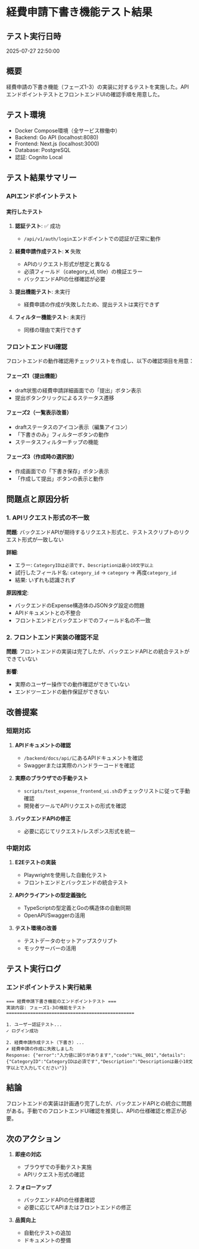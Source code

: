 # 経費申請下書き機能テスト結果

## テスト実行日時
2025-07-27 22:50:00

## 概要
経費申請の下書き機能（フェーズ1-3）の実装に対するテストを実施した。APIエンドポイントテストとフロントエンドUIの確認手順を用意した。

## テスト環境
- Docker Compose環境（全サービス稼働中）
- Backend: Go API (localhost:8080)
- Frontend: Next.js (localhost:3000)
- Database: PostgreSQL
- 認証: Cognito Local

## テスト結果サマリー

### APIエンドポイントテスト

#### 実行したテスト
1. **認証テスト**: ✅ 成功
   - `/api/v1/auth/login`エンドポイントでの認証が正常に動作

2. **経費申請作成テスト**: ❌ 失敗
   - APIのリクエスト形式が想定と異なる
   - 必須フィールド（category_id, title）の検証エラー
   - バックエンドAPIの仕様確認が必要

3. **提出機能テスト**: 未実行
   - 経費申請の作成が失敗したため、提出テストは実行できず

4. **フィルター機能テスト**: 未実行
   - 同様の理由で実行できず

### フロントエンドUI確認

フロントエンドの動作確認用チェックリストを作成し、以下の確認項目を用意：

#### フェーズ1（提出機能）
- draft状態の経費申請詳細画面での「提出」ボタン表示
- 提出ボタンクリックによるステータス遷移

#### フェーズ2（一覧表示改善）
- draftステータスのアイコン表示（編集アイコン）
- 「下書きのみ」フィルターボタンの動作
- ステータスフィルターチップの機能

#### フェーズ3（作成時の選択肢）
- 作成画面での「下書き保存」ボタン表示
- 「作成して提出」ボタンの表示と動作

## 問題点と原因分析

### 1. APIリクエスト形式の不一致
**問題**: バックエンドAPIが期待するリクエスト形式と、テストスクリプトのリクエスト形式が一致しない

**詳細**:
- エラー: `CategoryIDは必須です`、`Descriptionは最小10文字以上`
- 試行したフィールド名: `category_id` → `category` → 再度`category_id`
- 結果: いずれも認識されず

**原因推定**:
- バックエンドのExpense構造体のJSONタグ設定の問題
- APIドキュメントとの不整合
- フロントエンドとバックエンドでのフィールド名の不一致

### 2. フロントエンド実装の確認不足
**問題**: フロントエンドの実装は完了したが、バックエンドAPIとの統合テストができていない

**影響**:
- 実際のユーザー操作での動作確認ができていない
- エンドツーエンドの動作保証ができない

## 改善提案

### 短期対応
1. **APIドキュメントの確認**
   - `/backend/docs/api/`にあるAPIドキュメントを確認
   - Swaggerまたは実際のハンドラーコードを確認

2. **実際のブラウザでの手動テスト**
   - `scripts/test_expense_frontend_ui.sh`のチェックリストに従って手動確認
   - 開発者ツールでAPIリクエストの形式を確認

3. **バックエンドAPIの修正**
   - 必要に応じてリクエスト/レスポンス形式を統一

### 中期対応
1. **E2Eテストの実装**
   - Playwrightを使用した自動化テスト
   - フロントエンドとバックエンドの統合テスト

2. **APIクライアントの型定義強化**
   - TypeScriptの型定義とGoの構造体の自動同期
   - OpenAPI/Swaggerの活用

3. **テスト環境の改善**
   - テストデータのセットアップスクリプト
   - モックサーバーの活用

## テスト実行ログ

### エンドポイントテスト実行結果
```
=== 経費申請下書き機能のエンドポイントテスト ===
実装内容: フェーズ1-3の機能をテスト
================================================

1. ユーザー認証テスト...
✓ ログイン成功

2. 経費申請作成テスト（下書き）...
✗ 経費申請の作成に失敗しました
Response: {"error":"入力値に誤りがあります","code":"VAL_001","details":{"CategoryID":"CategoryIDは必須です","Description":"Descriptionは最小10文字以上で入力してください"}}
```

## 結論

フロントエンドの実装は計画通り完了したが、バックエンドAPIとの統合に問題がある。手動でのフロントエンドUI確認を推奨し、APIの仕様確認と修正が必要。

## 次のアクション

1. **即座の対応**
   - ブラウザでの手動テスト実施
   - APIリクエスト形式の確認

2. **フォローアップ**
   - バックエンドAPIの仕様書確認
   - 必要に応じてAPIまたはフロントエンドの修正

3. **品質向上**
   - 自動化テストの追加
   - ドキュメントの整備